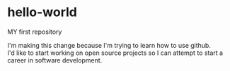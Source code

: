 # hello-world
MY first repository

I'm making this change because I'm trying to learn how to use github.  
I'd like to start working on open source projects so I can attempt to start a career in software development.
